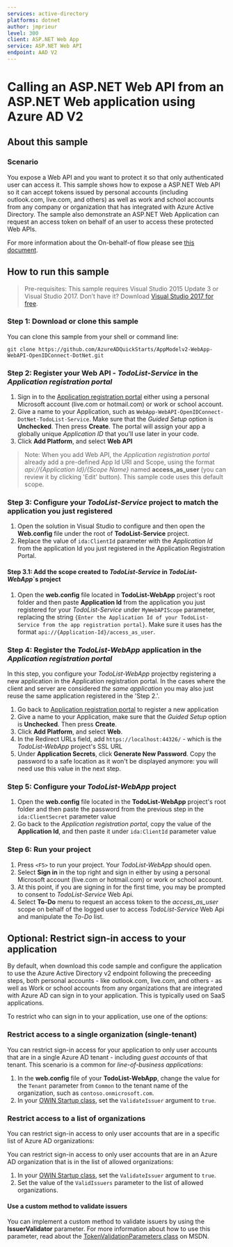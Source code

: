 ```yaml
---
services: active-directory
platforms: dotnet
author: jmprieur
level: 300
client: ASP.NET Web App
service: ASP.NET Web API
endpoint: AAD V2
---
```


# Calling an ASP.NET Web API from an ASP.NET Web application using Azure AD V2

## About this sample

### Scenario

You expose a Web API and you want to protect it so that only authenticated user can access it. This sample shows how to expose a ASP.NET Web API so it can accept tokens issued by personal accounts (including outlook.com, live.com, and others) as well as work and school accounts from any company or organization that has integrated with Azure Active Directory. The sample also demonstrate an ASP.NET Web Application can request an access token on behalf of an user to access these protected Web APIs.

For more information about the On-behalf-of flow please see [this document](https://docs.microsoft.com/azure/active-directory/develop/active-directory-v2-protocols-oauth-on-behalf-of).

## How to run this sample

> Pre-requisites: This sample requires Visual Studio 2015 Update 3 or Visual Studio 2017. Don’t have it? Download [Visual Studio 2017 for free](https://www.visualstudio.com/downloads/).

### Step 1: Download or clone this sample

You can clone this sample from your shell or command line:

  ```console
  git clone https://github.com/AzureADQuickStarts/AppModelv2-WebApp-WebAPI-OpenIDConnect-DotNet.git
  ```

### Step 2: Register your Web API - *TodoList-Service* in the *Application registration portal*

1. Sign in to the [Application registration portal](https://apps.dev.microsoft.com/portal/register-app) either using a personal Microsoft account (live.com or hotmail.com) or work or school account.
1. Give a name to your Application, such as `WebApp-WebAPI-OpenIDConnect-DotNet-TodoList-Service`. Make sure that the *Guided Setup* option is **Unchecked**. Then press **Create**. The portal will assign your app a globally unique *Application ID* that you'll use later in your code.
1. Click **Add Platform**, and select **Web API**

> Note: When you add Web API, the *Application registration portal* already add a pre-defined App Id URI and Scope, using the format *api://{Application Id}/{Scope Name}* named **access_as_user** (you can review it by clicking 'Edit' button). This sample code uses this default scope.

### Step 3: Configure your *TodoList-Service* project to match the application you just registered

1. Open the solution in Visual Studio to configure and then open the **Web.config** file under the root of **TodoList-Service** project.
1. Replace the value of `ida:ClientId` parameter with the *Application Id* from the application Id you just registered in the Application Registration Portal.

#### Step 3.1: Add the scope created to *TodoList-Service* in *TodoList-WebApp*`s project

1. Open the **web.config** file located in **TodoList-WebApp** project's root folder and then paste **Application Id** from the application you just registered for your *TodoList-Service* under `MyWebAPIScope` parameter, replacing the string `{Enter the Application Id of your TodoList-Service from the app registration portal}`. Make sure it uses has the format `api://{Application-Id}/access_as_user`.

### Step 4: Register the *TodoList-WebApp* application in the *Application registration portal*

In this step, you configure your *TodoList-WebApp* projectby registering a new application in the Application registration portal. In the cases where the client and server are considered *the same application* you may also just reuse the same application registered in the 'Step 2.'.

1. Go back to [Application registration portal](https://apps.dev.microsoft.com/portal/register-app) to register a new application
1. Give a name to your Application, make sure that the *Guided Setup* option is **Unchecked**. Then press **Create**.
1. Click **Add Platform**, and select **Web**.
1. In the Redirect URLs field, add `https://localhost:44326/` - which is the *TodoList-WebApp* project's SSL URL
1. Under **Application Secrets**, click **Generate New Password**. Copy the password to a safe location as it won't be displayed anymore: you will need use this value in the next step.

### Step 5: Configure your *TodoList-WebApp* project

1. Open the **web.config** file located in the **TodoList-WebApp** project's root folder and then paste the password from the previous step in the `ida:ClientSecret` parameter value
1. Go back to the *Application registration portal*, copy the value of the **Application Id**, and then paste it under `ida:ClientId` parameter value

### Step 6: Run your project

1. Press `<F5>` to run your project. Your *TodoList-WebApp* should open.
1. Select **Sign in** in the top right and sign in either by using a personal Microsoft account (live.com or hotmail.com) or work or school account.
1. At this point, if you are signing in for the first time, you may be prompted to consent to *TodoList-Service* Web Api.
1. Select **To-Do** menu to request an access token to the *access_as_user* scope on behalf of the logged user to access *TodoList-Service* Web Api and manipulate the *To-Do* list.

## Optional: Restrict sign-in access to your application

By default, when download this code sample and configure the application to use the Azure Active Directory v2 endpoint following the preceeding steps, both personal accounts - like outlook.com, live.com, and others - as well as Work or school accounts from any organizations that are integrated with Azure AD can sign in to your application. This is typically used on SaaS applications.

To restrict who can sign in to your application, use one of the options:

### Restrict access to a single organization (single-tenant)

You can restrict sign-in access for your application to only user accounts that are in a single Azure AD tenant - including *guest accounts* of that tenant. This scenario is a common for *line-of-business applications*:

1. In the **web.config** file of your **TodoList-WebApp**, change the value for the `Tenant` parameter from `Common` to the tenant name of the organization, such as `contoso.onmicrosoft.com`.
2. In your [OWIN Startup class](#configure-the-authentication-pipeline), set the `ValidateIssuer` argument to `true`.

### Restrict access to a list of organizations

You can restrict sign-in access to only user accounts that are in a specific list of Azure AD organizations:

You can restrict sign-in access to only user accounts that are in an Azure AD organization that is in the list of allowed organizations:

1. In your [OWIN Startup class](#configure-the-authentication-pipeline), set the `ValidateIssuer` argument to `true`.
2. Set the value of the `ValidIssuers` parameter to the list of allowed organizations.

#### Use a custom method to validate issuers

You can implement a custom method to validate issuers by using the **IssuerValidator** parameter. For more information about how to use this parameter, read about the [TokenValidationParameters class](https://msdn.microsoft.com/library/system.identitymodel.tokens.tokenvalidationparameters.aspx) on MSDN.

